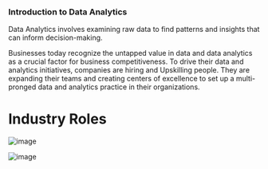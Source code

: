 ### Introduction to Data Analytics  
Data Analytics involves examining raw data to find patterns and insights that can inform decision-making.

Businesses today recognize the untapped value in data and data analytics as a crucial factor for business competitiveness. To drive their data and analytics initiatives, companies are hiring and Upskilling people. They are expanding their teams and creating centers of excellence to set up a multi-pronged data and analytics practice in their organizations.

# Industry Roles
![image](https://github.com/user-attachments/assets/ec4be99c-d1ee-4a94-a248-3a9f8c94f3a5)

![image](https://github.com/user-attachments/assets/60f3b2d9-b105-41bb-9219-351266bab665)

#

